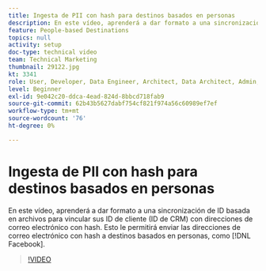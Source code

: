 ```yaml
---
title: Ingesta de PII con hash para destinos basados en personas
description: En este vídeo, aprenderá a dar formato a una sincronización de ID basada en archivos para vincular sus ID de cliente (ID de CRM) con direcciones de correo electrónico con hash.
feature: People-based Destinations
topics: null
activity: setup
doc-type: technical video
team: Technical Marketing
thumbnail: 29122.jpg
kt: 3341
role: User, Developer, Data Engineer, Architect, Data Architect, Admin, Leader
level: Beginner
exl-id: 9e042c20-ddca-4ead-824d-8bbcd718fab9
source-git-commit: 62b43b5627dabf754cf821f974a56c60989ef7ef
workflow-type: tm+mt
source-wordcount: '76'
ht-degree: 0%

---
```


# Ingesta de PII con hash para destinos basados en personas

En este vídeo, aprenderá a dar formato a una sincronización de ID basada en archivos para vincular sus ID de cliente (ID de CRM) con direcciones de correo electrónico con hash. Esto le permitirá enviar las direcciones de correo electrónico con hash a destinos basados en personas, como [!DNL Facebook].

>[!VIDEO](https://video.tv.adobe.com/v/29122/?quality=12)
